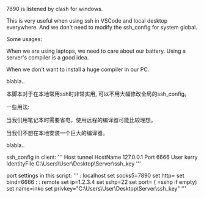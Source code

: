 7890 is listened by clash for windows.

This is very useful when using ssh in VSCode and local desktop everywhere. And we don't need to modify the ssh_config for system global.

Some usages:

  When we are using laptops, we need to care about our battery. Using a server's compiler is a good idea.
  
  When we don't want to install a huge compiler in our PC.
  
  blabla..
  
  
本脚本对于在本地常用ssh时非常实用, 可以不用大幅修改全局的ssh_config。

一些用法:
  
  当我们用笔记本时需要省电，使用远程的编译器可能比较理想。
  
  当我们不想在本地安装一个巨大的编译器。
  
  blabla..

ssh_config in client:
'''
Host tunnel
  HostName 127.0.0.1
  Port 6666
  User kerry
  IdentityFile C:\Users\User\Desktop\Server\ssh_key
'''

port settings in this script:
'''
: localhost
  set socks5=7890
  set   http=
  set   bind=6666
:
: remote
  set      ip=1.2.3.4
  set    sshp=22
  set    port= ( =sshp if empty)
  set    name=inko
  set privkey="C:\Users\User\Desktop\Server\ssh_key"
  '''
  
